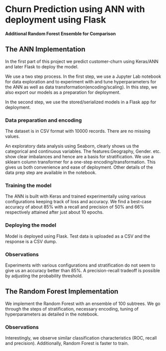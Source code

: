 # Churn Prediction using ANN with deployment using Flask
**Additional Random Forest Ensemble for Comparison**

## The ANN Implementation

In the first part of this project we predict customer-churn using Keras/ANN and later Flask to deploy the model.

We use a two step process. In the first step, we use a Jupyter Lab notebook for data exploration and to experiment with and tune hyperparameters for the ANN as well as data transformation(encoding/scaling). In this step, we also export our models as a preparation for deployment. 

In the second step, we use the stored/serialized models in a Flask app for deployment.

### Data preparation and encoding

The dataset is in CSV format with 10000 records. There are no missing values.

An exploratory data analysis using Seaborn, clearly shows us the categorical and continuous variables. The features:Geography, Gender. etc. show clear imbalances and hence are a basis for stratification. We use a sklearn column transformer for a one-step encoding/transformation. This gives us both convenience and ease of deployment. Other details of the data prep step are available in the notebook.

### Training the model

The ANN is built with Keras and trained experimentally using various configurations keeping track of loss and accuracy. We find a best-case accuracy of about 85% with a recall and precision of 50% and 66% respectively attained after just about 10 epochs. 

### Deploying the model

Model is deployed using Flask. Test data is uploaded as a CSV and the response is a CSV dump. 

### Observations

Experiments with various configurations and stratification do not seem to give us an accuracy better than 85%. A precision-recall tradeoff is possible by adjusting the probability threshold. 

## The Random Forest Implementation

We implement the Random Forest with an ensemble of 100 subtrees. We go through the steps of stratification, 
necessary encoding, tuning of hyperparameters as detailed in the notebook.

### Observations

Interestingly, we observe similar classification characteristics (ROC, recall and precision). Additionally, Random Forest is faster to train.

